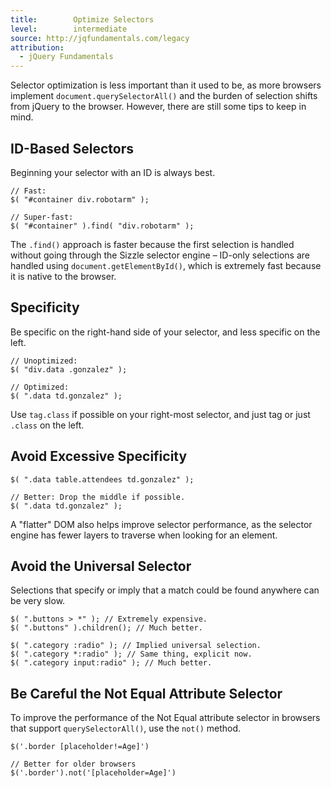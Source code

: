 ```yaml
---
title:        Optimize Selectors
level:        intermediate
source: http://jqfundamentals.com/legacy
attribution:
  - jQuery Fundamentals
---
```


Selector optimization is less important than it used to be, as more browsers implement `document.querySelectorAll()` and the burden of selection shifts from jQuery to the browser. However, there are still some tips to keep in mind.

## ID-Based Selectors

Beginning your selector with an ID is always best.

```
// Fast:
$( "#container div.robotarm" );

// Super-fast:
$( "#container" ).find( "div.robotarm" );
```

The `.find()` approach is faster because the first selection is handled without going through the Sizzle selector engine – ID-only selections are handled using `document.getElementById()`, which is extremely fast because it is native to the browser.

## Specificity

Be specific on the right-hand side of your selector, and less specific on the left.

```
// Unoptimized:
$( "div.data .gonzalez" );

// Optimized:
$( ".data td.gonzalez" );
```

Use `tag.class` if possible on your right-most selector, and just tag or just `.class` on the left.

## Avoid Excessive Specificity

```
$( ".data table.attendees td.gonzalez" );

// Better: Drop the middle if possible.
$( ".data td.gonzalez" );
```

A "flatter" DOM also helps improve selector performance, as the selector engine has fewer layers to traverse when looking for an element.

## Avoid the Universal Selector

Selections that specify or imply that a match could be found anywhere can be very slow.

```
$( ".buttons > *" ); // Extremely expensive.
$( ".buttons" ).children(); // Much better.

$( ".category :radio" ); // Implied universal selection.
$( ".category *:radio" ); // Same thing, explicit now.
$( ".category input:radio" ); // Much better.
```

## Be Careful the Not Equal Attribute Selector

To improve the performance of the Not Equal attribute selector in browsers that support `querySelectorAll()`, use the `not()` method.

```
$('.border [placeholder!=Age]')

// Better for older browsers
$('.border').not('[placeholder=Age]')
```
